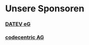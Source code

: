 # Unsere Sponsoren

### <a href="//www.datev.de" target="_blank">DATEV eG</a>

### <a href="//www.codecentric.de" target="_blank">codecentric AG</a>
